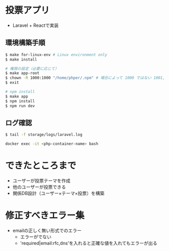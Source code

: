 # 投票アプリ
- Laravel + Reactで実装

## 環境構築手順

```bash
$ make for-linux-env # Linux environment only
$ make install

# 権限の設定（必要に応じて）
$ make app-root
$ chown -R 1000:1000 "/home/phper/.npm" # 場合によって 1000 ではない 1001, 1002 など
$ exit

# npm install
$ make app
$ npm install
$ npm run dev
```

## ログ確認

```bash
$ tail -f storage/logs/laravel.log
```

```bash
docker exec -it <php-container-name> bash
```

# できたところまで

- ユーザーが投票テーマを作成
- 他のユーザーが投票できる
- 関係DB設計（ユーザー×テーマ×投票）を構築

# 修正すべきエラー集

- emailの正しく無い形式でのエラー
    - エラーがでない
    - 'required|email:rfc,dns'を入れると正確な値を入れてもエラーが出る
